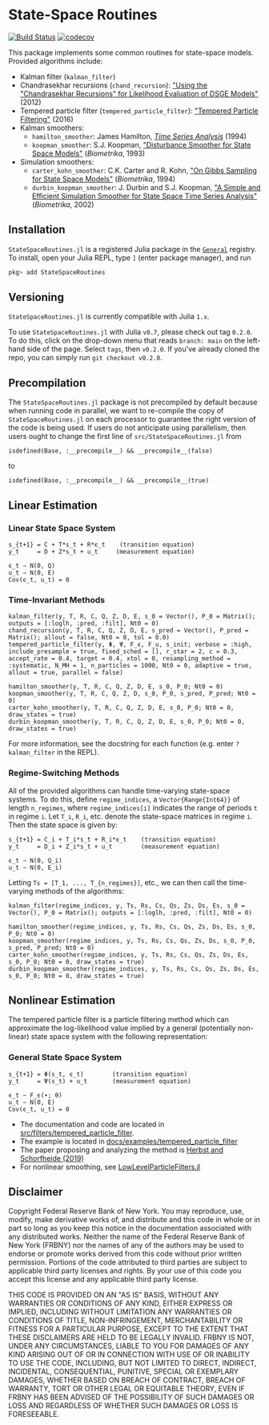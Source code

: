 # State-Space Routines

[![Build Status](https://travis-ci.org/FRBNY-DSGE/StateSpaceRoutines.jl.svg)](https://travis-ci.org/FRBNY-DSGE/StateSpaceRoutines.jl)
[![codecov](https://codecov.io/gh/FRBNY-DSGE/StateSpaceRoutines.jl/branch/main/graph/badge.svg)](https://codecov.io/gh/FRBNY-DSGE/StateSpaceRoutines.jl)

This package implements some common routines for state-space models. Provided algorithms include:

- Kalman filter (`kalman_filter`)
- Chandrasekhar recursions (`chand_recursion`): ["Using the "Chandrasekhar Recursions" for Likelihood Evaluation of DSGE Models"](https://papers.ssrn.com/sol3/papers.cfm?abstract_id=2976646) (2012)
- Tempered particle filter (`tempered_particle_filter`): ["Tempered Particle Filtering"](https://federalreserve.gov/econresdata/feds/2016/files/2016072pap.pdf) (2016)
- Kalman smoothers:
  + `hamilton_smoother`: James Hamilton, [_Time Series Analysis_](https://www.amazon.com/Time-Analysis-James-Douglas-Hamilton/dp/0691042896) (1994)
  + `koopman_smoother`: S.J. Koopman, ["Disturbance Smoother for State Space Models"](https://www.jstor.org/stable/2336762) (_Biometrika_, 1993)
- Simulation smoothers:
  + `carter_kohn_smoother`: C.K. Carter and R. Kohn, ["On Gibbs Sampling for State Space Models"](https://www.jstor.org/stable/2337125) (_Biometrika_, 1994)
  + `durbin_koopman_smoother`: J. Durbin and S.J. Koopman, ["A Simple and Efficient Simulation Smoother for State Space Time Series Analysis"](https://www.jstor.org/stable/4140605) (_Biometrika_, 2002)

## Installation
`StateSpaceRoutines.jl` is a registered Julia package in the [`General`](https://github.com/JuliaRegistries/General) registry.  To install, open your Julia REPL, type `]` (enter package manager), and run

```julia
pkg> add StateSpaceRoutines
```

## Versioning
`StateSpaceRoutines.jl` is currently compatible with Julia `1.x`.

To use `StateSpaceRoutines.jl` with Julia `v0.7`, please check out tag `0.2.0`. To do this, click on the drop-down menu that reads `branch: main` on the left-hand side of the page. Select `tags`, then `v0.2.0`.  If you've already cloned the repo, you can simply run `git checkout v0.2.0`.

## Precompilation

The `StateSpaceRoutines.jl` package is not precompiled by default because when running code in parallel, we want to re-compile
the copy of `StateSpaceRoutines.jl` on each processor to guarantee the right version of the code is being used. If users do not
anticipate using parallelism, then users ought to change the first line of `src/StateSpaceRoutines.jl` from

```
isdefined(Base, :__precompile__) && __precompile__(false)
```

to

```
isdefined(Base, :__precompile__) && __precompile__(true)
```


## Linear Estimation

### Linear State Space System
```
s_{t+1} = C + T*s_t + R*ϵ_t    (transition equation)
y_t     = D + Z*s_t + u_t     (measurement equation)

ϵ_t ∼ N(0, Q)
u_t ∼ N(0, E)
Cov(ϵ_t, u_t) = 0
```


### Time-Invariant Methods

```
kalman_filter(y, T, R, C, Q, Z, D, E, s_0 = Vector(), P_0 = Matrix(); outputs = [:loglh, :pred, :filt], Nt0 = 0)
chand_recursion(y, T, R, C, Q, Z, D, E, s_pred = Vector(), P_pred = Matrix(); allout = false, Nt0 = 0, tol = 0.0)
tempered_particle_filter(y, Φ, Ψ, F_ϵ, F_u, s_init; verbose = :high, include_presample = true, fixed_sched = [], r_star = 2, c = 0.3, accept_rate = 0.4, target = 0.4, xtol = 0, resampling_method = :systematic, N_MH = 1, n_particles = 1000, Nt0 = 0, adaptive = true, allout = true, parallel = false)

hamilton_smoother(y, T, R, C, Q, Z, D, E, s_0, P_0; Nt0 = 0)
koopman_smoother(y, T, R, C, Q, Z, D, s_0, P_0, s_pred, P_pred; Nt0 = 0)
carter_kohn_smoother(y, T, R, C, Q, Z, D, E, s_0, P_0; Nt0 = 0, draw_states = true)
durbin_koopman_smoother(y, T, R, C, Q, Z, D, E, s_0, P_0; Nt0 = 0, draw_states = true)
```

For more information, see the docstring for each function (e.g. enter `?kalman_filter` in the REPL).

### Regime-Switching Methods

All of the provided algorithms can handle time-varying state-space systems. To do this, define `regime_indices`, a `Vector{Range{Int64}}` of length `n_regimes`, where `regime_indices[i]` indicates the range of periods `t` in regime `i`. Let `T_i`, `R_i`, etc. denote the state-space matrices in regime `i`. Then the state space is given by:

```
s_{t+1} = C_i + T_i*s_t + R_i*ϵ_t    (transition equation)
y_t     = D_i + Z_i*s_t + u_t        (measurement equation)

ϵ_t ∼ N(0, Q_i)
u_t ∼ N(0, E_i)
```

Letting `Ts = [T_1, ..., T_{n_regimes}]`, etc., we can then call the time-varying methods of the algorithms:

```
kalman_filter(regime_indices, y, Ts, Rs, Cs, Qs, Zs, Ds, Es, s_0 = Vector(), P_0 = Matrix(); outputs = [:loglh, :pred, :filt], Nt0 = 0)

hamilton_smoother(regime_indices, y, Ts, Rs, Cs, Qs, Zs, Ds, Es, s_0, P_0; Nt0 = 0)
koopman_smoother(regime_indices, y, Ts, Rs, Cs, Qs, Zs, Ds, s_0, P_0, s_pred, P_pred; Nt0 = 0)
carter_kohn_smoother(regime_indices, y, Ts, Rs, Cs, Qs, Zs, Ds, Es, s_0, P_0; Nt0 = 0, draw_states = true)
durbin_koopman_smoother(regime_indices, y, Ts, Rs, Cs, Qs, Zs, Ds, Es, s_0, P_0; Nt0 = 0, draw_states = true)
```

## Nonlinear Estimation

The tempered particle filter is a particle filtering method which can approximate the log-likelihood value implied by a general (potentially non-linear) state space system with the following representation:

### General State Space System
```
s_{t+1} = Φ(s_t, ϵ_t)        (transition equation)
y_t     = Ψ(s_t) + u_t       (measurement equation)

ϵ_t ∼ F_ϵ(∙; θ)
u_t ∼ N(0, E)
Cov(ϵ_t, u_t) = 0
```
- The documentation and code are located in [src/filters/tempered_particle_filter](https://github.com/FRBNY-DSGE/StateSpaceRoutines.jl/tree/main/src/filters/tempered_particle_filter).
- The example is located in [docs/examples/tempered_particle_filter](https://github.com/FRBNY-DSGE/StateSpaceRoutines.jl/tree/main/docs/examples/tempered_particle_filter)
- The paper proposing and analyzing the method is [Herbst and Schorfheide (2019)](https://www.sciencedirect.com/science/article/pii/S0304407618302033)
- For nonlinear smoothing, see [LowLevelParticleFilters.jl](https://github.com/baggepinnen/LowLevelParticleFilters.jl)

## Disclaimer
Copyright Federal Reserve Bank of New York. You may reproduce, use, modify, make derivative works of, and distribute and this code in whole or in part so long as you keep this notice in the documentation associated with any distributed works. Neither the name of the Federal Reserve Bank of New York (FRBNY) nor the names of any of the authors may be used to endorse or promote works derived from this code without prior written permission. Portions of the code attributed to third parties are subject to applicable third party licenses and rights. By your use of this code you accept this license and any applicable third party license.

THIS CODE IS PROVIDED ON AN "AS IS" BASIS, WITHOUT ANY WARRANTIES OR CONDITIONS OF ANY KIND, EITHER EXPRESS OR IMPLIED, INCLUDING WITHOUT LIMITATION ANY WARRANTIES OR CONDITIONS OF TITLE, NON-INFRINGEMENT, MERCHANTABILITY OR FITNESS FOR A PARTICULAR PURPOSE, EXCEPT TO THE EXTENT THAT THESE DISCLAIMERS ARE HELD TO BE LEGALLY INVALID. FRBNY IS NOT, UNDER ANY CIRCUMSTANCES, LIABLE TO YOU FOR DAMAGES OF ANY KIND ARISING OUT OF OR IN CONNECTION WITH USE OF OR INABILITY TO USE THE CODE, INCLUDING, BUT NOT LIMITED TO DIRECT, INDIRECT, INCIDENTAL, CONSEQUENTIAL, PUNITIVE, SPECIAL OR EXEMPLARY DAMAGES, WHETHER BASED ON BREACH OF CONTRACT, BREACH OF WARRANTY, TORT OR OTHER LEGAL OR EQUITABLE THEORY, EVEN IF FRBNY HAS BEEN ADVISED OF THE POSSIBILITY OF SUCH DAMAGES OR LOSS AND REGARDLESS OF WHETHER SUCH DAMAGES OR LOSS IS FORESEEABLE.
